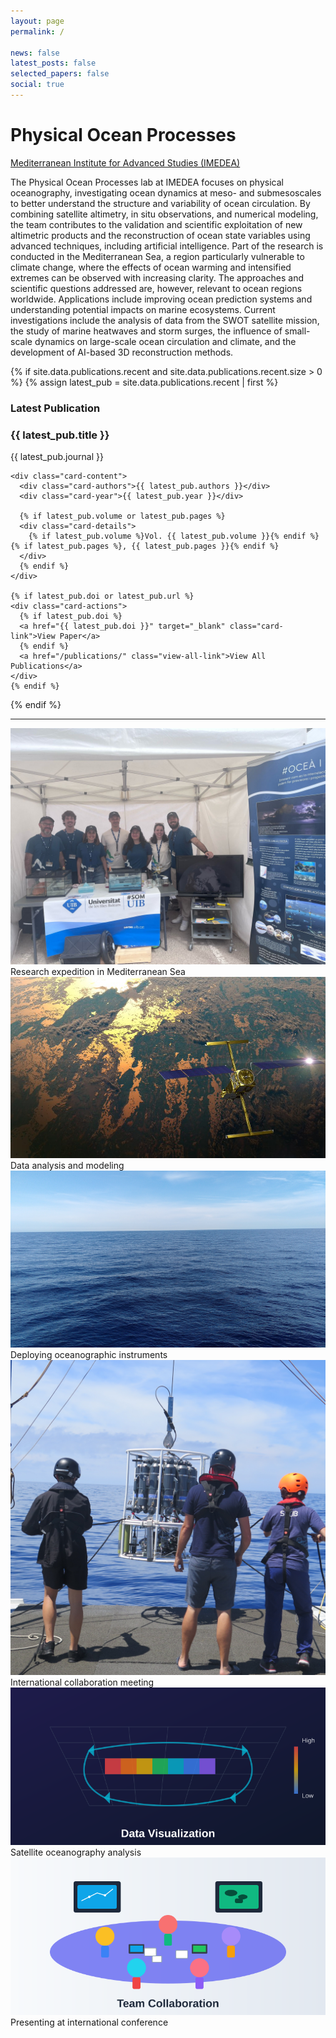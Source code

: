 ```yaml
---
layout: page
permalink: /

news: false
latest_posts: false
selected_papers: false
social: true
---
```


<div class="intro-hero">
  <h1 class="lab-title">Physical Ocean Processes</h1>
  <p class="lab-subtitle"><a href='https://imedea.uib-csic.es/'>Mediterranean Institute for Advanced Studies (IMEDEA)</a></p>
</div>

<div class="lab-overview" style="text-align: left;">
  <p>The Physical Ocean Processes lab at IMEDEA focuses on physical oceanography, investigating ocean dynamics at meso- and submesoscales to better understand the structure and variability of ocean circulation. By combining satellite altimetry, in situ observations, and numerical modeling, the team contributes to the validation and scientific exploitation of new altimetric products and the reconstruction of ocean state variables using advanced techniques, including artificial intelligence. Part of the research is conducted in the Mediterranean Sea, a region particularly vulnerable to climate change, where the effects of ocean warming and intensified extremes can be observed with increasing clarity. The approaches and scientific questions addressed are, however, relevant to ocean regions worldwide. Applications include improving ocean prediction systems and understanding potential impacts on marine ecosystems. Current investigations include the analysis of data from the SWOT satellite mission, the study of marine heatwaves and storm surges, the influence of small-scale dynamics on large-scale ocean circulation and climate, and the development of AI-based 3D reconstruction methods.</p>
</div>

<!-- Latest Publication -->
{% if site.data.publications.recent and site.data.publications.recent.size > 0 %}
{% assign latest_pub = site.data.publications.recent | first %}
<div class="latest-publication">
  <div class="section-header">
    <h3>Latest Publication</h3>
  </div>
  
  <article class="publication-card">
    <div class="card-header">
      <h3 class="card-title">{{ latest_pub.title }}</h3>
      <div class="card-journal">{{ latest_pub.journal }}</div>
    </div>
    
    <div class="card-content">
      <div class="card-authors">{{ latest_pub.authors }}</div>
      <div class="card-year">{{ latest_pub.year }}</div>
      
      {% if latest_pub.volume or latest_pub.pages %}
      <div class="card-details">
        {% if latest_pub.volume %}Vol. {{ latest_pub.volume }}{% endif %}{% if latest_pub.pages %}, {{ latest_pub.pages }}{% endif %}
      </div>
      {% endif %}
    </div>
    
    {% if latest_pub.doi or latest_pub.url %}
    <div class="card-actions">
      {% if latest_pub.doi %}
      <a href="{{ latest_pub.doi }}" target="_blank" class="card-link">View Paper</a>
      {% endif %}
      <a href="/publications/" class="view-all-link">View All Publications</a>
    </div>
    {% endif %}
  </article>
</div>
{% endif %}

---

<!-- Research Gallery -->
<div class="photo-gallery">
  <div class="gallery-grid">
    <div class="gallery-item">
      <img src="/assets/img/gallery/research-1.jpg" alt="Research expedition">
      <div class="gallery-caption">Research expedition in Mediterranean Sea</div>
    </div>
    <div class="gallery-item">
      <img src="/assets/img/gallery/research-2.jpg" alt="Laboratory work">
      <div class="gallery-caption">Data analysis and modeling</div>
    </div>
    <div class="gallery-item">
      <img src="/assets/img/gallery/research-3.jpg" alt="Field instruments">
      <div class="gallery-caption">Deploying oceanographic instruments</div>
    </div>
    <div class="gallery-item">
      <img src="/assets/img/gallery/research-4.jpg" alt="Team collaboration">
      <div class="gallery-caption">International collaboration meeting</div>
    </div>
    <div class="gallery-item">
      <img src="/assets/img/gallery/research-5.jpg" alt="Satellite data">
      <div class="gallery-caption">Satellite oceanography analysis</div>
    </div>
    <div class="gallery-item">
      <img src="/assets/img/gallery/research-6.jpg" alt="Conference presentation">
      <div class="gallery-caption">Presenting at international conference</div>
    </div>
  </div>
</div>